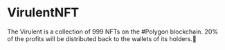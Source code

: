 # VirulentNFT
The Virulent is a collection of 999 NFTs on the #Polygon blockchain. 20% of the profits will be distributed back to the wallets of its holders.💜
